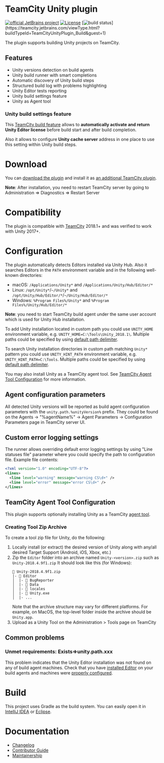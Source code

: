 # TeamCity Unity plugin

[![official JetBrains project](http://jb.gg/badges/official.svg)](https://confluence.jetbrains.com/display/ALL/JetBrains+on+GitHub)
[![License](https://img.shields.io/badge/License-Apache%202.0-blue.svg)](https://opensource.org/licenses/Apache-2.0)
[![build status](https://teamcity.jetbrains.com/app/rest/builds/buildType:(id:TeamCityUnityPlugin_Build)/statusIcon.svg)](https://teamcity.jetbrains.com/viewType.html?buildTypeId=TeamCityUnityPlugin_Build&guest=1)

The plugin supports building Unity projects on TeamCity.

## Features

* Unity versions detection on build agents
* Unity build runner with smart completions
* Automatic discovery of Unity build steps
* Structured build log with problems highlighting
* Unity Editor tests reporting
* Unity build settings feature
* Unity as Agent tool

### Unity build settings feature

This [TeamCity build feature](https://confluence.jetbrains.com/display/TCDL/Adding+Build+Features) allows to **automatically activate and return Unity Editor license** before build start and after build completion.

Also it allows to configure **Unity cache server** address in one place to use this setting within Unity build steps. 

# Download

You can [download the plugin](https://plugins.jetbrains.com/plugin/11453-unity-support) and install it as [an additional TeamCity plugin](https://confluence.jetbrains.com/display/TCDL/Installing+Additional+Plugins).

**Note**: After installation, you need to restart TeamCity server by going to Administration => Diagnostics => Restart Server

# Compatibility

The plugin is compatible with [TeamCity](https://www.jetbrains.com/teamcity/download/) 2018.1+ and was verified to work with Unity 2017+.

# Configuration

The plugin automatically detects Editors installed via Unity Hub. Also it searches Editors in the `PATH` environment variable and in the following well-known directories:
* macOS: `/Applications/Unity*` and `/Applications/Unity/Hub/Editor/*`
* Linux: `/opt/Unity*`/`~/Unity*` and `/opt/Unity/Hub/Editor/*`/`~/Unity/Hub/Editor/*`
* Windows: `%Program Files%/Unity*` and `%Program Files%/Unity/Hub/Editor/*`

**Note**: you need to start TeamCity build agent under the same user account which is used for Unity Hub installation.

To add Unity installation located in custom path you could use `UNITY_HOME` environment variable, e.g. `UNITY_HOME=C:\Tools\Unity_2018.1\`. Multiple paths could be specified by using [default path delimiter](https://docs.oracle.com/javase/7/docs/api/java/io/File.html#separator).

To search Unity installation directories in custom path matching `Unity*` pattern you could use `UNITY_HINT_PATH` environment variable, e.g. `UNITY_HINT_PATH=C:\Tools`. Multiple paths could be specified by using [default path delimiter](https://docs.oracle.com/javase/7/docs/api/java/io/File.html#separator).

You may also install Unity as a TeamCity agent tool. See [TeamCity Agent Tool Configuration](#teamcity-agent-tool-configuration) for more information.

## Agent configuration parameters

All detected Unity versions will be reported as build agent configuration parameters with the `unity.path.%unityVersion%` prefix. They could be found on the Agents -> "%agentName%" -> Agent Parameters -> Configuration Parameters page in TeamCity server UI.

## Custom error logging settings

The runner allows overriding default error logging settings by using "Line statuses file" parameter where you could specify the path to configuration file. Example file contents:

```xml
<?xml version="1.0" encoding="UTF-8"?>
<lines>
  <line level="warning" message="warning CS\d+" />
  <line level="error" message="error CS\d+" />
</lines>
```
## TeamCity Agent Tool Configuration

This plugin supports optionally installing Unity as a TeamCity [agent tool](https://confluence.jetbrains.com/display/TCDL/Installing+Agent+Tools).

### Creating Tool Zip Archive

To create a tool zip file for Unity, do the following:
1. Locally install (or extract) the desired version of Unity along with any/all desired Target Support (Android, iOS, Xbox, etc.)
2. Zip the `Editor` folder into an archive named `Unity-<version>.zip` such as `Unity-2018.4.9f1.zip`
    It should look like this (for Windows):
    ```
    📁 Unity-2018.4.9f1.zip
    |- 📂 Editor
    │  |- 📂 BugReporter
    │  |- 📂 Data
    │  |- 📂 locales
    │  |- 📄 Unity.exe
    │  |- ...
    ```
   Note that the archive structure may vary for different platforms. For example, on MacOS, the top-level folder inside the archive should be `Unity.app`.
3. Upload as a Unity Tool on the Administration > Tools page on TeamCity

## Common problems

### Unmet requirements: Exists=>unity.path.xxx

This problem indicates that the Unity Editor installation was not found on any of build agent machines. Check that you have [installed Editor](https://unity3d.com/get-unity/download) on your build agents and machines were [properly configured](#configuration).

# Build

This project uses Gradle as the build system. You can easily open it in [IntelliJ IDEA](https://www.jetbrains.com/idea/help/importing-project-from-gradle-model.html) or [Eclipse](http://gradle.org/eclipse/).

# Documentation

- [Changelog](CHANGELOG.md)
- [Contributor Guide](CONTRIBUTING.md)
- [Maintainership](MAINTAINERSHIP.md)